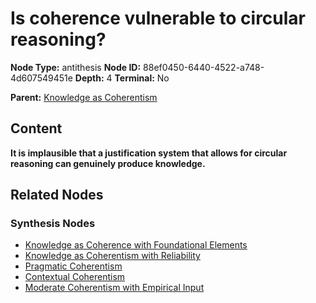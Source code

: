 # Is coherence vulnerable to circular reasoning?

**Node Type:** antithesis
**Node ID:** 88ef0450-6440-4522-a748-4d607549451e
**Depth:** 4
**Terminal:** No

**Parent:** [Knowledge as Coherentism](knowledge-as-coherentism-synthesis-85766c18-a792-401a-afc4-7bb19b4ddeb2.md)

## Content

**It is implausible that a justification system that allows for circular reasoning can genuinely produce knowledge.**

## Related Nodes

### Synthesis Nodes

- [Knowledge as Coherence with Foundational Elements](knowledge-as-coherence-with-foundational-elements-synthesis-31590733-34c3-41ab-8c65-16c156be0cfc.md)
- [Knowledge as Coherentism with Reliability](knowledge-as-coherentism-with-reliability-synthesis-e2bdf159-c476-4e8b-a0f5-e4b1db6ff646.md)
- [Pragmatic Coherentism](pragmatic-coherentism-synthesis-994964c4-9f45-449d-b216-c3cfcc17e892.md)
- [Contextual Coherentism](contextual-coherentism-synthesis-6a7f9aa1-61f0-4bc2-933a-daf792a892fb.md)
- [Moderate Coherentism with Empirical Input](moderate-coherentism-with-empirical-input-synthesis-a4c52c90-f0dc-4c1b-8689-9520542827e0.md)

